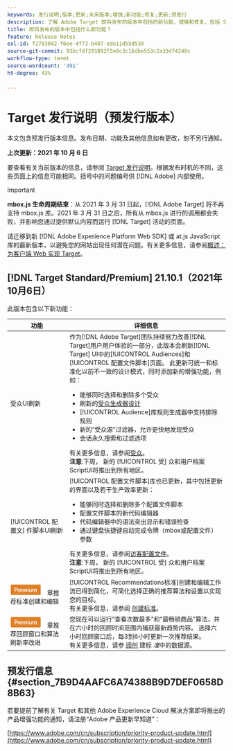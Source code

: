 ```yaml
---
keywords: 发行说明;版本;更新;未来版本;增强;新功能;修复;更新;预发行
description: 了解 Adobe Target 即将发布的版本中包括的新功能、增强和修复，包括 SDK、API 和 JavaScript 库。
title: 即将发布的版本中包括什么新功能？
feature: Release Notes
exl-id: f2783042-f6ee-4f73-b487-ede11d55d530
source-git-commit: 93bcfdf291892f5e0c3c16dbe553c2a33d74248c
workflow-type: tm+mt
source-wordcount: '491'
ht-degree: 43%

---
```


# Target 发行说明（预发行版本）

本文包含预发行版本信息。发布日期、功能及其他信息如有更改，恕不另行通知。

**上次更新：2021 年 10 月 6 日**

要查看有关当前版本的信息，请参阅 [Target 发行说明](release-notes.md)。根据发布时机的不同，这些页面上的信息可能相同。括号中的问题编号供 [!DNL Adobe] 内部使用。

>[!IMPORTANT]
>
>**mbox.js 生命周期结束**：从 2021 年 3 月 31 日起，[!DNL Adobe Target] 将不再支持 mbox.js 库。2021 年 3 月 31 日之后，所有从 mbox.js 进行的调用都会失败，并影响您通过提供默认内容而运行 [!DNL Target] 活动的页面。
>
>请迁移到新 [!DNL Adobe Experience Platform Web SDK] 或 at.js JavaScript 库的最新版本，以避免您的网站出现任何潜在问题。有关更多信息，请参阅[概述：为客户端 Web 实现 Target](/help/c-implementing-target/c-implementing-target-for-client-side-web/implement-target-for-client-side-web.md)。

## [!DNL Target Standard/Premium] 21.10.1（2021年10月6日）

此版本包含以下新功能：

| 功能 | 详细信息 |
| --- | --- |
|  受众UI刷新 | 作为[!DNL Adobe Target]团队持续努力改善[!DNL Target]用户用户体验的一部分，此版本会刷新[!DNL Target] UI中的[!UICONTROL Audiences]和[!UICONTROL 配置文件脚本]页面。 此更新可统一和标准化以前不一致的设计模式，同时添加新的增强功能，例如：<ul><li>能够同时选择和删除多个受众</li><li>刷新的[受众生成器设计](/help/c-target/c-audiences/create-audience.md)</li><li>[!UICONTROL Audience]库规则生成器中支持排除规则</li><li>新的“受众源”过滤器，允许更快地发现受众</li><li>会话永久搜索和过滤选项</li></ul>有关更多信息，请参阅[受众](/help/c-target/target.md)。<br>**注意**:下周，  新的 [!UICONTROL 受] 众和用户档案ScriptUI将推出到所有地区。 |
| [!UICONTROL 配置文] 件脚本UI刷新 | [!UICONTROL 配置文件脚本]库也已更新，其中包括更新的界面以及若干生产效率更新：<ul><li>能够同时选择和删除多个配置文件脚本</li><li>配置文件脚本的新代码编辑器</li><li>代码编辑器中的语法突出显示和错误检查</li><li>通过键盘快捷键自动完成令牌（mbox或配置文件）参数</li></ul>有关更多信息，请参阅[访客配置文件](/help/c-target/c-visitor-profile/visitor-profile.md)。<br>**注意**:下周，  新的 [!UICONTROL 受] 众和用户档案ScriptUI将推出到所有地区。 |
| ![Premium徽](/help/assets/premium.png) 章推荐标准创建和编辑 | [!UICONTROL Recommendations标准]创建和编辑工作流已得到简化，可简化选择正确的推荐算法和设置以实现您的目标。<br>有关更多信息，请参阅 [创建标准](/help/c-recommendations/c-algorithms/create-new-algorithm.md)。 |
| ![Premium徽](/help/assets/premium.png) 章推荐回顾窗口和算法刷新率改进 | 您现在可以运行“查看次数最多”和“最畅销商品”算法，并在六小时的回顾时间范围内捕获最新趋势内容。 选择六小时回顾窗口后，每3到6小时更新一次推荐结果。<br>有关更多信息，请参 [阅创](/help/c-recommendations/c-algorithms/create-new-algorithm.md#data-source) 建标 *准*&#x200B;中的数据源。 |

## 预发行信息 {#section_7B9D4AAFC6A74388B9D7DEF0658D8B63}

若要提前了解有关 Target 和其他 Adobe Experience Cloud 解决方案即将推出的产品增强功能的通知，请注册“Adobe 产品更新早知道”：

[https://www.adobe.com/cn/subscription/priority-product-update.html](https://www.adobe.com/cn/subscription/priority-product-update.html)
